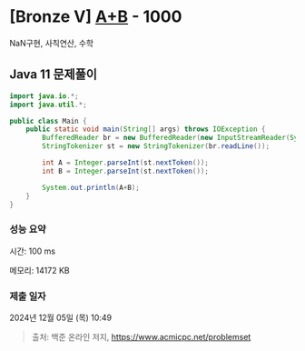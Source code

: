 # [Bronze V] [A+B](https://www.acmicpc.net/problem/1000) - 1000 

NaN구현, 사칙연산, 수학

## Java 11 문제풀이

```Java 11
import java.io.*;
import java.util.*;

public class Main {
    public static void main(String[] args) throws IOException {
        BufferedReader br = new BufferedReader(new InputStreamReader(System.in));
        StringTokenizer st = new StringTokenizer(br.readLine());

        int A = Integer.parseInt(st.nextToken());
        int B = Integer.parseInt(st.nextToken());

        System.out.println(A+B);
    }
}
```

### 성능 요약

시간: 100 ms

메모리: 14172 KB

### 제출 일자

2024년 12월 05일 (목) 10:49

> 출처: 백준 온라인 저지, https://www.acmicpc.net/problemset 

